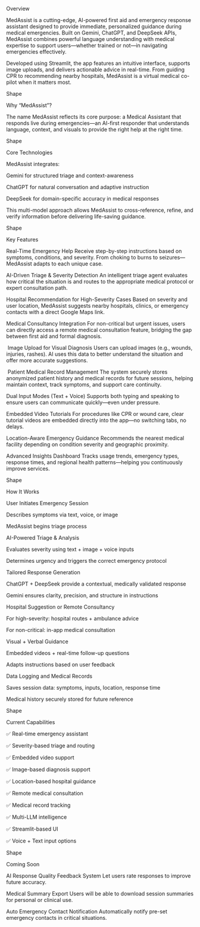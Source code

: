Overview 

MedAssist is a cutting-edge, AI-powered first aid and emergency response assistant designed to provide immediate, personalized guidance during medical emergencies. Built on Gemini, ChatGPT, and DeepSeek APIs, MedAssist combines powerful language understanding with medical expertise to support users—whether trained or not—in navigating emergencies effectively. 

Developed using Streamlit, the app features an intuitive interface, supports image uploads, and delivers actionable advice in real-time. From guiding CPR to recommending nearby hospitals, MedAssist is a virtual medical co-pilot when it matters most. 

Shape 

Why “MedAssist”? 

The name MedAssist reflects its core purpose: a Medical Assistant that responds live during emergencies—an AI-first responder that understands language, context, and visuals to provide the right help at the right time. 

Shape 

Core Technologies 

MedAssist integrates: 

Gemini for structured triage and context-awareness 

ChatGPT for natural conversation and adaptive instruction 

DeepSeek for domain-specific accuracy in medical responses 

This multi-model approach allows MedAssist to cross-reference, refine, and verify information before delivering life-saving guidance. 

Shape 

Key Features 

 Real-Time Emergency Help 
Receive step-by-step instructions based on symptoms, conditions, and severity. From choking to burns to seizures—MedAssist adapts to each unique case. 

 AI-Driven Triage & Severity Detection 
An intelligent triage agent evaluates how critical the situation is and routes to the appropriate medical protocol or expert consultation path. 

 Hospital Recommendation for High-Severity Cases 
Based on severity and user location, MedAssist suggests nearby hospitals, clinics, or emergency contacts with a direct Google Maps link. 

 Medical Consultancy Integration 
For non-critical but urgent issues, users can directly access a remote medical consultation feature, bridging the gap between first aid and formal diagnosis. 

️ Image Upload for Visual Diagnosis 
Users can upload images (e.g., wounds, injuries, rashes). AI uses this data to better understand the situation and offer more accurate suggestions. 

️ Patient Medical Record Management 
The system securely stores anonymized patient history and medical records for future sessions, helping maintain context, track symptoms, and support care continuity. 

 Dual Input Modes (Text + Voice) 
Supports both typing and speaking to ensure users can communicate quickly—even under pressure. 

 Embedded Video Tutorials 
For procedures like CPR or wound care, clear tutorial videos are embedded directly into the app—no switching tabs, no delays. 

 Location-Aware Emergency Guidance 
Recommends the nearest medical facility depending on condition severity and geographic proximity. 

 Advanced Insights Dashboard 
Tracks usage trends, emergency types, response times, and regional health patterns—helping you continuously improve services. 

Shape 

How It Works 

User Initiates Emergency Session 

Describes symptoms via text, voice, or image 

MedAssist begins triage process 

AI-Powered Triage & Analysis 

Evaluates severity using text + image + voice inputs 

Determines urgency and triggers the correct emergency protocol 

Tailored Response Generation 

ChatGPT + DeepSeek provide a contextual, medically validated response 

Gemini ensures clarity, precision, and structure in instructions 

Hospital Suggestion or Remote Consultancy 

For high-severity: hospital routes + ambulance advice 

For non-critical: in-app medical consultation 

Visual + Verbal Guidance 

Embedded videos + real-time follow-up questions 

Adapts instructions based on user feedback 

Data Logging and Medical Records 

Saves session data: symptoms, inputs, location, response time 

Medical history securely stored for future reference 

Shape 

Current Capabilities 

✅ Real-time emergency assistant 

✅ Severity-based triage and routing 

✅ Embedded video support 

✅ Image-based diagnosis support 

✅ Location-based hospital guidance 

✅ Remote medical consultation 

✅ Medical record tracking 

✅ Multi-LLM intelligence 

✅ Streamlit-based UI 

✅ Voice + Text input options 

Shape 

Coming Soon 

AI Response Quality Feedback System 
Let users rate responses to improve future accuracy. 

Medical Summary Export 
Users will be able to download session summaries for personal or clinical use. 

Auto Emergency Contact Notification 
Automatically notify pre-set emergency contacts in critical situations. 
